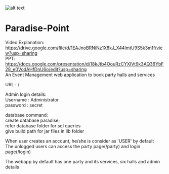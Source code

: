 ![alt text](https://i.ibb.co/2g4tjMf/Paradise-modified.png) 
# Paradise-Point
Video Explanation: https://drive.google.com/file/d/1EAJnoBRNiNz1X8kJ_X44lmtU9S5k3m1f/view?usp=sharing  \
PPT: https://docs.google.com/presentation/d/18kJtb4OouRzCYXIVt9k3AQ36YbF28_e0VodAHfDnU6o/edit?usp=sharing  \
An Event Management web application to book party halls and services

URL : /

Admin login details:\
Username : Administrator\
password : secret

database command:\
create database paradise;\
refer database folder for sql queries\
give build path for jar files in lib folder

When user creates an account, he/she is consider as 'USER' by default \
The unlogged users can access the party page(/party) and login page(/login)

The webapp by default has one party and its services, six halls and admin details
